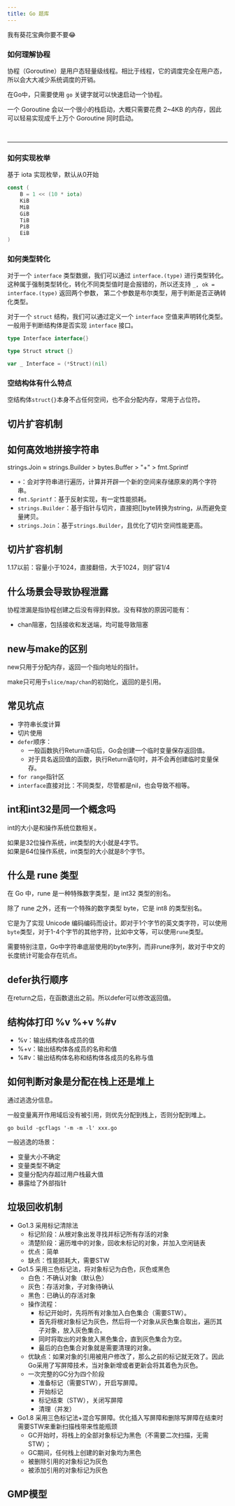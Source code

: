 ```yaml
---
title: Go 题库
---
```


我有葵花宝典你要不要😂

### 如何理解协程
协程（Goroutine）是用户态轻量级线程。相比于线程，它的调度完全在用户态，所以会大大减少系统调度的开销。

在Go中，只需要使用 `go` 关键字就可以快速启动一个协程。

一个 Goroutine 会以一个很小的栈启动，大概只需要花费 2~4KB 的内存，因此可以轻易实现成千上万个 Goroutine 同时启动。

<br/>

---

### 如何实现枚举
基于 iota 实现枚举，默认从0开始
```go
const (
	B = 1 << (10 * iota)
	KiB 
	MiB
	GiB
	TiB
	PiB
	EiB
)
```

### 如何类型转化
对于一个 `interface` 类型数据，我们可以通过 `interface.(type)` 进行类型转化。
这种属于强制类型转化，转化不同类型值时是会报错的，所以还支持 `_, ok = interface.(type)` 返回两个参数，
第二个参数是布尔类型，用于判断是否正确转化类型。

对于一个 `struct` 结构，我们可以通过定义一个 `interface` 空值来声明转化类型。一般用于判断结构体是否实现 `interface` 接口。
```go
type Interface interface{}

type Struct struct {}

var _ Interface = (*Struct)(nil)
```


### 空结构体有什么特点
空结构体`struct{}`本身不占任何空间，也不会分配内存，常用于占位符。


## 切片扩容机制


## 如何高效地拼接字符串
strings.Join ≈ strings.Builder > bytes.Buffer > "+" > fmt.Sprintf

- `+`：会对字符串进行遍历，计算并开辟一个新的空间来存储原来的两个字符串。
- `fmt.Sprintf`：基于反射实现，有一定性能损耗。
- `strings.Builder`：基于指针与切片，直接把[]byte转换为string，从而避免变量拷贝。
- `strings.Join`：基于`strings.Builder`，且优化了切片空间性能更高。


## 切片扩容机制
1.17以前：容量小于1024，直接翻倍，大于1024，则扩容1/4


## 什么场景会导致协程泄露
协程泄漏是指协程创建之后没有得到释放。没有释放的原因可能有：
- chan阻塞，包括接收和发送端，均可能导致阻塞

## new与make的区别
new只用于分配内存，返回一个指向地址的指针。

make只可用于`slice/map/chan`的初始化，返回的是引用。

## 常见坑点
- 字符串长度计算
- 切片使用
- `defer`顺序：
    - 一般函数执行Return语句后，Go会创建一个临时变量保存返回值。
    - 对于具名返回值的函数，执行Return语句时，并不会再创建临时变量保存。
- `for range`指针区
- `interface`直接对比：不同类型，尽管都是nil，也会导致不相等。


## int和int32是同一个概念吗
int的大小是和操作系统位数相关。

如果是32位操作系统，int类型的大小就是4字节。   
如果是64位操作系统，int类型的大小就是8个字节。


## 什么是 rune 类型
在 Go 中，rune 是一种特殊数字类型，是 int32 类型的别名。

除了 rune 之外，还有一个特殊的数字类型 byte，它是 int8 的类型别名。

它是为了实现 Unicode 编码编码而设计。即对于1个字节的英文类字符，可以使用`byte`类型，对于1-4个字节的其他字符，比如中文等，可以使用`rune`类型。

需要特别注意，Go中字符串底层使用的byte序列，而非rune序列，故对于中文的长度统计可能会存在坑点。


## defer执行顺序
在return之后，在函数退出之前。所以defer可以修改返回值。


## 结构体打印 %v %+v %#v
- %v：输出结构体各成员的值
- %+v：输出结构体各成员的名称和值
- %#v：输出结构体名称和结构体各成员的名称与值

## 如何判断对象是分配在栈上还是堆上
通过逃逸分信息。

一般变量离开作用域后没有被引用，则优先分配到栈上，否则分配到堆上。

`go build -gcflags '-m -m -l' xxx.go`

一般逃逸的场景：
- 变量大小不确定
- 变量类型不确定
- 变量分配内存超过用户栈最大值
- 暴露给了外部指针


## 垃圾回收机制
- Go1.3 采用标记清除法
    - 标记阶段：从根对象出发寻找并标记所有存活的对象
    - 清楚阶段：遍历堆中的对象，回收未标记的对象，并加入空闲链表
    - 优点：简单
    - 缺点：性能损耗大，需要STW
- Go1.5 采用三色标记法，将对象标记为白色，灰色或黑色
    - 白色：不确认对象（默认色）
    - 灰色：存活对象，子对象待确认
    - 黑色：已确认的存活对象
    - 操作流程：
        - 标记开始时，先将所有对象加入白色集合（需要STW）。
        - 首先将根对象标记为灰色，然后将一个对象从灰色集合取出，遍历其子对象，放入灰色集合。
        - 同时将取出的对象放入黑色集合，直到灰色集合为空。
        - 最后的白色集合对象就是需要清理的对象。
    - 优缺点：如果对象的引用被用户修改了，那么之前的标记就无效了。因此Go采用了写屏障技术，当对象新增或者更新会将其着色为灰色。
    - 一次完整的GC分为四个阶段
        - 准备标记（需要STW），开启写屏障。
        - 开始标记
        - 标记结束（STW），关闭写屏障
        - 清理（并发）
- Go1.8 采用三色标记法+混合写屏障。优化插入写屏障和删除写屏障在结束时需要STW来重新扫描栈带来性能瓶颈
    - GC开始时，将栈上的全部对象标记为黑色（不需要二次扫描，无需STW）；
    - GC期间，任何栈上创建的新对象均为黑色
    - 被删除引用的对象标记为灰色
    - 被添加引用的对象标记为灰色


## GMP模型

